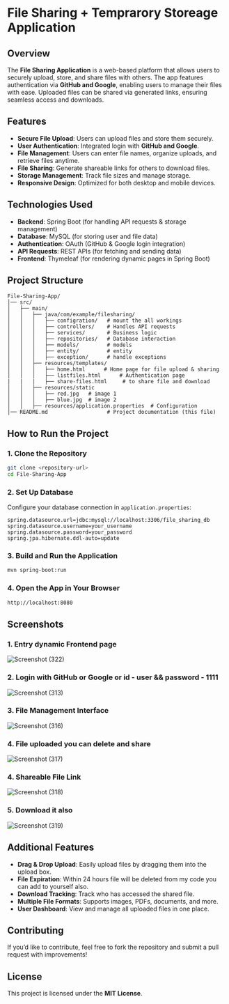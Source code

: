 # File Sharing + Temprarory Storeage Application

## Overview
The **File Sharing Application** is a web-based platform that allows users to securely upload, store, and share files with others. The app features authentication via **GitHub and Google**, enabling users to manage their files with ease. Uploaded files can be shared via generated links, ensuring seamless access and downloads.

## Features
- **Secure File Upload**: Users can upload files and store them securely.
- **User Authentication**: Integrated login with **GitHub and Google**.
- **File Management**: Users can enter file names, organize uploads, and retrieve files anytime.
- **File Sharing**: Generate shareable links for others to download files.
- **Storage Management**: Track file sizes and manage storage.
- **Responsive Design**: Optimized for both desktop and mobile devices.

## Technologies Used
- **Backend**: Spring Boot (for handling API requests & storage management)
- **Database**: MySQL (for storing user and file data)
- **Authentication**: OAuth (GitHub & Google login integration)
- **API Requests**: REST APIs (for fetching and sending data)
- **Frontend**: Thymeleaf (for rendering dynamic pages in Spring Boot)

## Project Structure

```
File-Sharing-App/
│── src/
│   ├── main/
│   │   ├── java/com/example/filesharing/
│   │   │   ├── configration/   # mount the all workings
│   │   │   ├── controllers/    # Handles API requests
│   │   │   ├── services/       # Business logic
│   │   │   ├── repositories/   # Database interaction
│   │   │   ├── models/         # models
│   │   │   ├── entity/         # entity
│   │   │   ├── exception/      # handle exceptions
│   │   ├── resources/templates/
│   │   │   ├── home.html      # Home page for file upload & sharing
│   │   │   ├── listfiles.html      # Authentication page
|   |   |   ├── share-files.html     # to share file and download
│   │   ├── resources/static
│   │   │   ├── red.jpg   # image 1
│   │   │   ├── blue.jpg  # image 2
│   │   ├── resources/application.properties  # Configuration
│── README.md                   # Project documentation (this file)
```

## How to Run the Project

### 1. Clone the Repository
```sh
git clone <repository-url>
cd File-Sharing-App
```

### 2. Set Up Database
Configure your database connection in `application.properties`:
```properties
spring.datasource.url=jdbc:mysql://localhost:3306/file_sharing_db
spring.datasource.username=your_username
spring.datasource.password=your_password
spring.jpa.hibernate.ddl-auto=update
```

### 3. Build and Run the Application
```sh
mvn spring-boot:run
```

### 4. Open the App in Your Browser
```sh
http://localhost:8080
```

## Screenshots

### 1. Entry dynamic Frontend page
![Screenshot (322)](https://github.com/user-attachments/assets/1c39c942-ab67-4089-8fba-6a8ec699cb2b)

### 2. Login with GitHub or Google or id - user && password - 1111
![Screenshot (313)](https://github.com/user-attachments/assets/92029fe0-0353-424f-98ce-49de6be1358a)

### 3. File Management Interface
![Screenshot (316)](https://github.com/user-attachments/assets/397f48c4-8264-446f-845d-e460ff22da09)

### 4. File uploaded you can delete and share 
![Screenshot (317)](https://github.com/user-attachments/assets/70102e82-353e-496e-b600-68fe82cfbf5c)

### 4. Shareable File Link
![Screenshot (318)](https://github.com/user-attachments/assets/f144eba4-c514-4fd0-90e8-ade894808d47)

### 5. Download it also
![Screenshot (319)](https://github.com/user-attachments/assets/c1471eee-fe2f-4665-bf12-965066cdac83)

## Additional Features
- **Drag & Drop Upload**: Easily upload files by dragging them into the upload box.
- **File Expiration**: Within 24 hours file will be deleted from my code you can add to yourself also.
- **Download Tracking**: Track who has accessed the shared file.
- **Multiple File Formats**: Supports images, PDFs, documents, and more.
- **User Dashboard**: View and manage all uploaded files in one place.

## Contributing
If you’d like to contribute, feel free to fork the repository and submit a pull request with improvements!

## License
This project is licensed under the **MIT License**.
